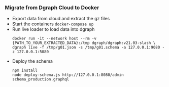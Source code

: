 ### Migrate from Dgraph Cloud to Docker

- Export data from cloud and extract the gz files
- Start the containers `docker-compose up`
- Run live loader to load data into dgraph
  ```
  docker run -it --network host --rm -v {PATH_TO_YOUR_EXTRACTED_DATA}:/tmp dgraph/dgraph:v21.03-slash \
  dgraph live -f /tmp/g01.json -s /tmp/g01.schema -a 127.0.0.1:9080 -z 127.0.0.1:5080
  ```
- Deploy the schema
  ```
  npm install
  node deploy-schema.js http://127.0.0.1:8080/admin schema_production.graphql
  ```
